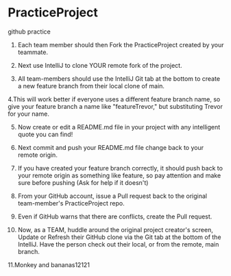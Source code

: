 # PracticeProject
github practice
1. Each team member should then Fork the PracticeProject created by your teammate.

2. Next use IntelliJ to clone YOUR remote fork of the project.

3. All team-members should use the IntelliJ Git tab at the bottom to create a new feature branch from their local clone of main.

4.This will work better if everyone uses a different feature branch name, so give your feature branch a name like "featureTrevor," but substituting Trevor for your name.

5. Now create or edit a README.md file in your project with any intelligent quote you can find!

6. Next commit and push your README.md file change back to your remote origin.

7. If you have created your feature branch correctly, it should push back to your remote origin as something like feature<YOURNAME>, so pay attention and make sure before pushing (Ask for help if it doesn't)

8. From your GitHub account, issue a Pull request back to the original team-member's PracticeProject repo.

9. Even if GitHub warns that there are conflicts, create the Pull request.

10. Now, as a TEAM, huddle around the original project creator's screen, Update or Refresh their GitHub clone via the Git tab at the bottom of the IntelliJ. Have the person check out their local, or from the remote, main branch.

11.Monkey and bananas12121